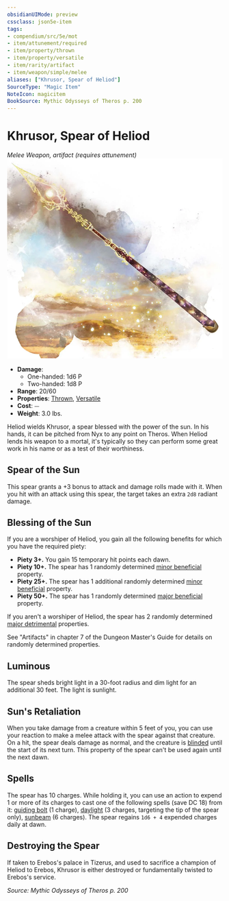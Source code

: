 ```yaml
---
obsidianUIMode: preview
cssclass: json5e-item
tags:
- compendium/src/5e/mot
- item/attunement/required
- item/property/thrown
- item/property/versatile
- item/rarity/artifact
- item/weapon/simple/melee
aliases: ["Khrusor, Spear of Heliod"]
SourceType: "Magic Item"
NoteIcon: magicitem
BookSource: Mythic Odysseys of Theros p. 200
---
```

# Khrusor, Spear of Heliod
*Melee Weapon, artifact (requires attunement)*  
![](https://raw.githubusercontent.com/5etools-mirror-2/5etools-img/main/items/MOT/Khrusor%2C%20Spear%20of%20Heliod.webp#right)  

- **Damage**:
  - One-handed: 1d6 P
  - Two-handed: 1d8 P
- **Range**: 20/60
- **Properties**: [Thrown](/2-Mechanics/CLI/rules/item-properties.md#Thrown), [Versatile](/2-Mechanics/CLI/rules/item-properties.md#Versatile)
- **Cost**: ⏤
- **Weight**: 3.0 lbs.

Heliod wields Khrusor, a spear blessed with the power of the sun. In his hands, it can be pitched from Nyx to any point on Theros. When Heliod lends his weapon to a mortal, it's typically so they can perform some great work in his name or as a test of their worthiness.

## Spear of the Sun

This spear grants a +3 bonus to attack and damage rolls made with it. When you hit with an attack using this spear, the target takes an extra `2d8` radiant damage.

## Blessing of the Sun

If you are a worshiper of Heliod, you gain all the following benefits for which you have the required piety:

- **Piety 3+.** You gain 15 temporary hit points each dawn.  
- **Piety 10+.** The spear has 1 randomly determined [minor beneficial](/2-Mechanics/CLI/tables/artifact-properties-minor-beneficial-properties.md) property.  
- **Piety 25+.** The spear has 1 additional randomly determined [minor beneficial](/2-Mechanics/CLI/tables/artifact-properties-minor-beneficial-properties.md) property.  
- **Piety 50+.** The spear has 1 randomly determined [major beneficial](/2-Mechanics/CLI/tables/artifact-properties-major-beneficial-properties.md) property.  

If you aren't a worshiper of Heliod, the spear has 2 randomly determined [major detrimental](/2-Mechanics/CLI/tables/artifact-properties-major-detrimental-properties.md) properties.

See "Artifacts" in chapter 7 of the Dungeon Master's Guide for details on randomly determined properties.

## Luminous

The spear sheds bright light in a 30-foot radius and dim light for an additional 30 feet. The light is sunlight.

## Sun's Retaliation

When you take damage from a creature within 5 feet of you, you can use your reaction to make a melee attack with the spear against that creature. On a hit, the spear deals damage as normal, and the creature is [blinded](/2-Mechanics/CLI/rules/conditions.md#blinded) until the start of its next turn. This property of the spear can't be used again until the next dawn.

## Spells

The spear has 10 charges. While holding it, you can use an action to expend 1 or more of its charges to cast one of the following spells (save DC 18) from it: [guiding bolt](/2-Mechanics/CLI/spells/guiding-bolt.md) (1 charge), [daylight](/2-Mechanics/CLI/spells/daylight.md) (3 charges, targeting the tip of the spear only), [sunbeam](/2-Mechanics/CLI/spells/sunbeam.md) (6 charges). The spear regains `1d6 + 4` expended charges daily at dawn.

## Destroying the Spear

If taken to Erebos's palace in Tizerus, and used to sacrifice a champion of Heliod to Erebos, Khrusor is either destroyed or fundamentally twisted to Erebos's service.

*Source: Mythic Odysseys of Theros p. 200*